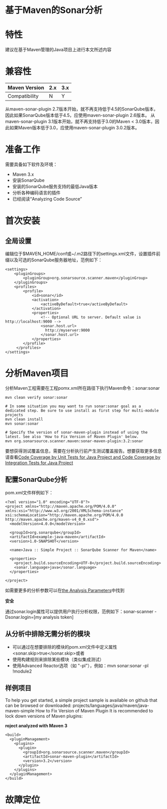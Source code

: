 基于Maven的Sonar分析
===================

# 特性

建议在基于Maven管理的Java项目上进行本文所述内容

# 兼容性

| Maven Version | 2.x | 3.x |
|:--------------|:----|:----|
|Compatibility	|  N	|  Y  |
 
从maven-sonar-plugin 2.7版本开始，就不再支持低于4.5的SonarQube版本，因此如果SonarQube版本低于4.5，应使用maven-sonar-plugin 2.6版本。
从maven-sonar-plugin 3.1版本开始，就不再支持低于3.0的Maven < 3.0版本，因此如果Maven版本低于3.0，应使用maven-sonar-plugin 3.0.2版本。

# 准备工作

需要具备如下软件及环境：
- Maven 3.x
- 安装SonarQube
- 安装的SonarQube服务支持的最低Java版本
- 分析各种编码语言的插件
- 已经阅读“Analyzing Code Source” 

# 首次安装
## 全局设置

编辑位于$MAVEN_HOME/conf或~/.m2路径下的settings.xml文件，设置插件前缀以及可选的SonarQube服务器地址，范例如下：
```
<settings>
    <pluginGroups>
        <pluginGroup>org.sonarsource.scanner.maven</pluginGroup>
    </pluginGroups>
    <profiles>
        <profile>
            <id>sonar</id>
            <activation>
                <activeByDefault>true</activeByDefault>
            </activation>
            <properties>
                <!-- Optional URL to server. Default value is http://localhost:9000 -->
                <sonar.host.url>
                  http://myserver:9000
                </sonar.host.url>
            </properties>
        </profile>
     </profiles>
</settings>
```

# 分析Maven项目

分析Maven工程需要在工程pomx.xml所在路径下执行Maven命令：sonar:sonar
```
mvn clean verify sonar:sonar
 
# In some situation you may want to run sonar:sonar goal as a dedicated step. Be sure to use install as first step for multi-module projects
mvn clean install
mvn sonar:sonar
 
# Specify the version of sonar-maven-plugin instead of using the latest. See also 'How to Fix Version of Maven Plugin' below.
mvn org.sonarsource.scanner.maven:sonar-maven-plugin:3.2:sonar
```

要想获得测试覆盖信息，需要在分析执行前产生测试覆盖报告。想要获取更多信息请查看[Code Coverage by Unit Tests for Java Project and Code Coverage by Integration Tests for Java Project](https://docs.sonarqube.org/display/PLUG/Code+Coverage+by+Unit+Tests+for+Java+Project)

## 配置SonarQube分析

pom.xml文件样例如下：
```
<?xml version="1.0" encoding="UTF-8"?>
<project xmlns="http://maven.apache.org/POM/4.0.0" xmlns:xsi="http://www.w3.org/2001/XMLSchema-instance" xsi:schemaLocation="http://maven.apache.org/POM/4.0.0 http://maven.apache.org/maven-v4_0_0.xsd">
  <modelVersion>4.0.0</modelVersion>

  <groupId>org.sonarqube</groupId>
  <artifactId>example-java-maven</artifactId>
  <version>1.0-SNAPSHOT</version>

  <name>Java :: Simple Project :: SonarQube Scanner for Maven</name>

  <properties>
    <project.build.sourceEncoding>UTF-8</project.build.sourceEncoding>
    <sonar.language>java</sonar.language>
  </properties>

</project>
```
如需要更多的分析参数可以在[the Analysis Parameters](https://docs.sonarqube.org/display/SONAR/Analysis+Parameters)中找到

**安全**

通过sonar.login属性可以提供用户执行分析权限，范例如下：sonar-scanner -Dsonar.login=[my analysis token]

## 从分析中排除无需分析的模块

- 可以通过在想要排除的模块的pom.xml文件中定义属性<sonar.skip>true</sonar.skip>或者
- 使用构建规则来排除某些模块（类似集成测试）
- 使用Advanced Reactor选项（如 "-pl"），例如：mvn sonar:sonar -pl !module2

## 样例项目

To help you get started, a simple project sample is available on github that can be browsed or downloaded: projects/languages/java/maven/java-maven-simple
How to Fix Version of Maven Plugin
It is recommended to lock down versions of Maven plugins:

**roject analyzed with Maven 3**

```
<build>
  <pluginManagement>
    <plugins>
      <plugin>
        <groupId>org.sonarsource.scanner.maven</groupId>
        <artifactId>sonar-maven-plugin</artifactId>
        <version>3.2</version>
      </plugin>
    </plugins>
  </pluginManagement>
</build>
```

# 故障定位

